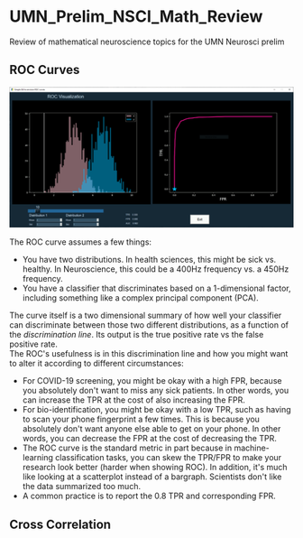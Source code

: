 # UMN_Prelim_NSCI_Math_Review
Review of mathematical neuroscience topics for the UMN Neurosci prelim

## ROC Curves
![ROC](https://github.com/alailink/UMN_Prelim_NSCI_Math_Review/blob/master/photos/ROC.gif)

The ROC curve assumes a few things:
* You have two distributions. In health sciences, this might be sick vs. healthy. In Neuroscience, this could be a 400Hz frequency vs. a 450Hz frequency.
* You have a classifier that discriminates based on a 1-dimensional factor, including something like a complex principal component (PCA). 

The curve itself is a two dimensional summary of how well your classifier can discriminate between those two different distributions, as a function of the *discrimination line*. Its output is the true positive rate vs the false positive rate.  
The ROC's usefulness is in this discrimination line and how you might want to alter it according to different circumstances:  
* For COVID-19 screening, you might be okay with a high FPR, because you absolutely don't want to miss any sick patients. In other words, you can increase the TPR at the cost of also increasing the FPR.
* For bio-identification, you might be okay with a low TPR, such as having to scan your phone fingerprint a few times. This is because you absolutely don't want anyone else able to get on your phone. In other words, you can decrease the FPR at the cost of decreasing the TPR.
* The ROC curve is the standard metric in part because in machine-learning classification tasks, you can skew the TPR/FPR to make your research look better (harder when showing ROC). In addition, it's much like looking at a scatterplot instead of a bargraph. Scientists don't like the data summarized too much.
* A common practice is to report the 0.8 TPR and corresponding FPR.

## Cross Correlation
